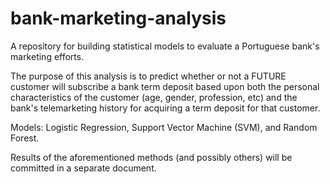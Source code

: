 # bank-marketing-analysis

A repository for building statistical models to evaluate a Portuguese bank's marketing efforts.

The purpose of this analysis is to predict whether or not a FUTURE customer will subscribe a bank term deposit based upon both the personal characteristics of the customer (age, gender, profession, etc) and the bank's telemarketing history for acquiring a term deposit for that customer.

Models: Logistic Regression, Support Vector Machine (SVM), and Random Forest.

Results of the aforementioned methods (and possibly others) will be committed in a separate document.

